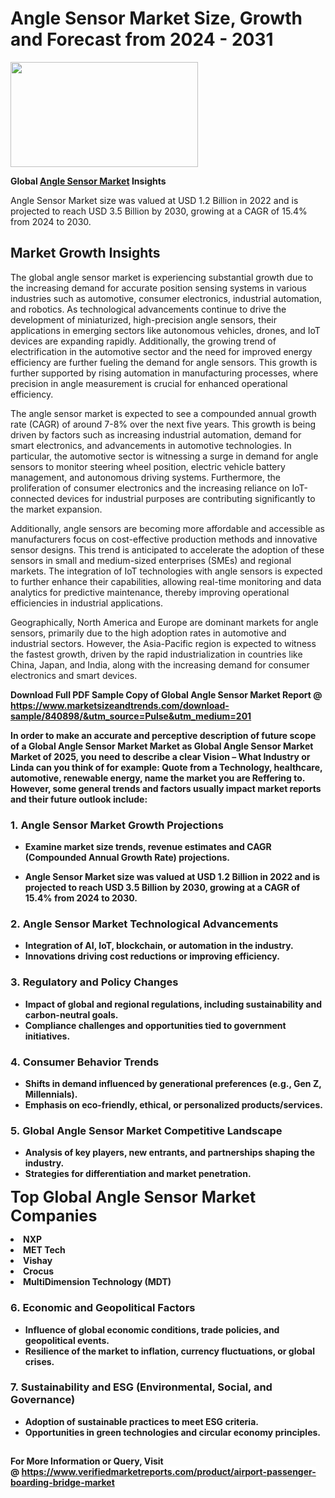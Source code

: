 <H1>Angle Sensor Market Size, Growth and Forecast from 2024 - 2031</H1><img class="aligncenter size-medium wp-image-584254" src="https://thirdeyenews.in/wp-content/uploads/2024/09/Global-Market-Research-300x168.jpeg" alt="" width="300" height="168" /><p><strong>Global&nbsp;<a href="https://www.marketsizeandtrends.com/download-sample/840898/&amp;utm_source=Pulse&amp;utm_medium=201">Angle Sensor Market</a> Insights</strong></p><p>Angle Sensor Market size was valued at USD 1.2 Billion in 2022 and is projected to reach USD 3.5 Billion by 2030, growing at a CAGR of 15.4% from 2024 to 2030.</p><p><h2>Market Growth Insights</h2> <p>The global angle sensor market is experiencing substantial growth due to the increasing demand for accurate position sensing systems in various industries such as automotive, consumer electronics, industrial automation, and robotics. As technological advancements continue to drive the development of miniaturized, high-precision angle sensors, their applications in emerging sectors like autonomous vehicles, drones, and IoT devices are expanding rapidly. Additionally, the growing trend of electrification in the automotive sector and the need for improved energy efficiency are further fueling the demand for angle sensors. This growth is further supported by rising automation in manufacturing processes, where precision in angle measurement is crucial for enhanced operational efficiency.</p> <p><strong></strong></p> <p>The angle sensor market is expected to see a compounded annual growth rate (CAGR) of around 7-8% over the next five years. This growth is being driven by factors such as increasing industrial automation, demand for smart electronics, and advancements in automotive technologies. In particular, the automotive sector is witnessing a surge in demand for angle sensors to monitor steering wheel position, electric vehicle battery management, and autonomous driving systems. Furthermore, the proliferation of consumer electronics and the increasing reliance on IoT-connected devices for industrial purposes are contributing significantly to the market expansion.</p> <p>Additionally, angle sensors are becoming more affordable and accessible as manufacturers focus on cost-effective production methods and innovative sensor designs. This trend is anticipated to accelerate the adoption of these sensors in small and medium-sized enterprises (SMEs) and regional markets. The integration of IoT technologies with angle sensors is expected to further enhance their capabilities, allowing real-time monitoring and data analytics for predictive maintenance, thereby improving operational efficiencies in industrial applications.</p> <p>Geographically, North America and Europe are dominant markets for angle sensors, primarily due to the high adoption rates in automotive and industrial sectors. However, the Asia-Pacific region is expected to witness the fastest growth, driven by the rapid industrialization in countries like China, Japan, and India, along with the increasing demand for consumer electronics and smart devices.</p> <p><strong></p><p><span class=""><strong>Download Full PDF Sample Copy of Global Angle Sensor Market Report</strong> @ <a href="https://www.marketsizeandtrends.com/download-sample/840898/&amp;utm_source=Pulse&amp;utm_medium=201" target="_blank">https://www.marketsizeandtrends.com/download-sample/840898/&amp;utm_source=Pulse&amp;utm_medium=201</a></span></p><p>In order to make an accurate and perceptive description of future scope of a Global&nbsp;Angle Sensor Market Market as Global&nbsp;Angle Sensor Market Market of 2025, you need to describe a clear Vision &ndash; What Industry or Linda can you think of for example: Quote from a Technology, healthcare, automotive, renewable energy, name the market you are Reffering to. However, some general trends and factors usually impact market reports and their future outlook include:</p><h3>1.&nbsp;<strong>Angle Sensor Market Growth Projections</strong></h3><ul><li>Examine market size trends, revenue estimates and CAGR (Compounded Annual Growth Rate) projections.</li><li><p>Angle Sensor Market size was valued at USD 1.2 Billion in 2022 and is projected to reach USD 3.5 Billion by 2030, growing at a CAGR of 15.4% from 2024 to 2030.</p></li></ul><h3>2.&nbsp;<strong>Angle Sensor Market Technological Advancements</strong></h3><ul><li>Integration of AI, IoT, blockchain, or automation in the industry.</li><li>Innovations driving cost reductions or improving efficiency.</li></ul><h3>3.&nbsp;<strong>Regulatory and Policy Changes</strong></h3><ul><li>Impact of global and regional regulations, including sustainability and carbon-neutral goals.</li><li>Compliance challenges and opportunities tied to government initiatives.</li></ul><h3>4.&nbsp;<strong>Consumer Behavior Trends</strong></h3><ul><li>Shifts in demand influenced by generational preferences (e.g., Gen Z, Millennials).</li><li>Emphasis on eco-friendly, ethical, or personalized products/services.</li></ul><h3>5.&nbsp;<strong>Global Angle Sensor Market Competitive Landscape</strong></h3><ul><li>Analysis of key players, new entrants, and partnerships shaping the industry.</li><li>Strategies for differentiation and market penetration.</li></ul><p data-pm-slice="1 1 []"><span style="color: inherit; font-family: inherit; font-size: 25px;">Top Global Angle Sensor Market Companies</span></p><div class="" data-test-id=""><p><li>NXP</li><li> MET Tech</li><li> Vishay</li><li> Crocus</li><li> MultiDimension Technology (MDT)</li></p></div><h3>6.&nbsp;<strong>Economic and Geopolitical Factors</strong></h3><ul><li>Influence of global economic conditions, trade policies, and geopolitical events.</li><li>Resilience of the market to inflation, currency fluctuations, or global crises.</li></ul><h3>7.&nbsp;<strong>Sustainability and ESG (Environmental, Social, and Governance)</strong></h3><ul><li>Adoption of sustainable practices to meet ESG criteria.</li><li>Opportunities in green technologies and circular economy principles.</li></ul><h2><strong style="font-size: 14px;">For More Information or Query, Visit @&nbsp;</strong><a style="background-color: #ffffff; font-size: 14px;" href="https://www.marketsizeandtrends.com/report/angle-sensor-market/" target="_blank">https://www.verifiedmarketreports.com/product/airport-passenger-boarding-bridge-market</a></h2>
